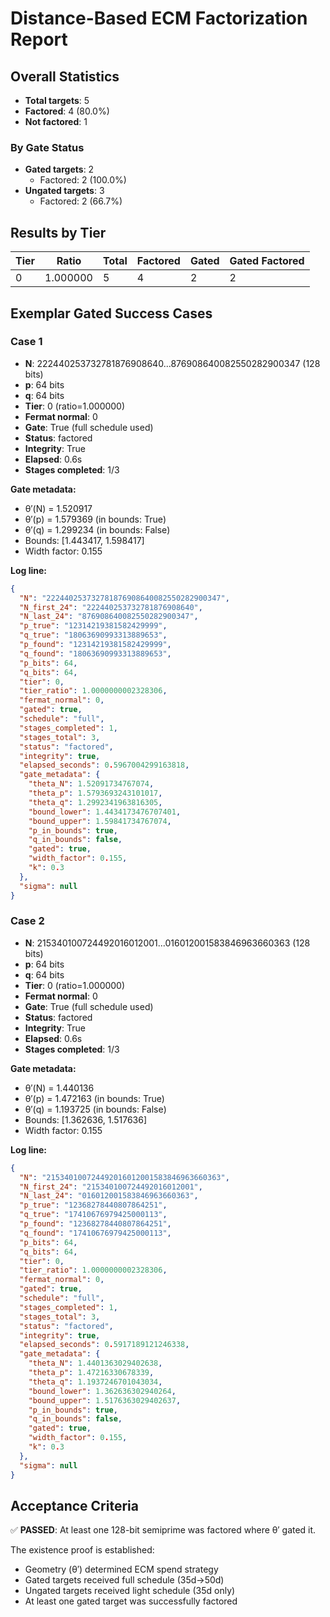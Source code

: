 # Distance-Based ECM Factorization Report

## Overall Statistics

- **Total targets**: 5
- **Factored**: 4 (80.0%)
- **Not factored**: 1

### By Gate Status

- **Gated targets**: 2
  - Factored: 2 (100.0%)
- **Ungated targets**: 3
  - Factored: 2 (66.7%)

## Results by Tier

| Tier | Ratio | Total | Factored | Gated | Gated Factored |
|------|-------|-------|----------|-------|----------------|
| 0 | 1.000000 | 5 | 4 | 2 | 2 |

## Exemplar Gated Success Cases

### Case 1

- **N**: 222440253732781876908640...876908640082550282900347 (128 bits)
- **p**: 64 bits
- **q**: 64 bits
- **Tier**: 0 (ratio=1.000000)
- **Fermat normal**: 0
- **Gate**: True (full schedule used)
- **Status**: factored
- **Integrity**: True
- **Elapsed**: 0.6s
- **Stages completed**: 1/3

**Gate metadata:**
- θ′(N) = 1.520917
- θ′(p) = 1.579369 (in bounds: True)
- θ′(q) = 1.299234 (in bounds: False)
- Bounds: [1.443417, 1.598417]
- Width factor: 0.155

**Log line:**
```json
{
  "N": "222440253732781876908640082550282900347",
  "N_first_24": "222440253732781876908640",
  "N_last_24": "876908640082550282900347",
  "p_true": "12314219381582429999",
  "q_true": "18063690993313889653",
  "p_found": "12314219381582429999",
  "q_found": "18063690993313889653",
  "p_bits": 64,
  "q_bits": 64,
  "tier": 0,
  "tier_ratio": 1.0000000002328306,
  "fermat_normal": 0,
  "gated": true,
  "schedule": "full",
  "stages_completed": 1,
  "stages_total": 3,
  "status": "factored",
  "integrity": true,
  "elapsed_seconds": 0.5967004299163818,
  "gate_metadata": {
    "theta_N": 1.52091734767074,
    "theta_p": 1.5793693243101017,
    "theta_q": 1.2992341963816305,
    "bound_lower": 1.4434173476707401,
    "bound_upper": 1.59841734767074,
    "p_in_bounds": true,
    "q_in_bounds": false,
    "gated": true,
    "width_factor": 0.155,
    "k": 0.3
  },
  "sigma": null
}
```

### Case 2

- **N**: 215340100724492016012001...016012001583846963660363 (128 bits)
- **p**: 64 bits
- **q**: 64 bits
- **Tier**: 0 (ratio=1.000000)
- **Fermat normal**: 0
- **Gate**: True (full schedule used)
- **Status**: factored
- **Integrity**: True
- **Elapsed**: 0.6s
- **Stages completed**: 1/3

**Gate metadata:**
- θ′(N) = 1.440136
- θ′(p) = 1.472163 (in bounds: True)
- θ′(q) = 1.193725 (in bounds: False)
- Bounds: [1.362636, 1.517636]
- Width factor: 0.155

**Log line:**
```json
{
  "N": "215340100724492016012001583846963660363",
  "N_first_24": "215340100724492016012001",
  "N_last_24": "016012001583846963660363",
  "p_true": "12368278440807864251",
  "q_true": "17410676979425000113",
  "p_found": "12368278440807864251",
  "q_found": "17410676979425000113",
  "p_bits": 64,
  "q_bits": 64,
  "tier": 0,
  "tier_ratio": 1.0000000002328306,
  "fermat_normal": 0,
  "gated": true,
  "schedule": "full",
  "stages_completed": 1,
  "stages_total": 3,
  "status": "factored",
  "integrity": true,
  "elapsed_seconds": 0.5917189121246338,
  "gate_metadata": {
    "theta_N": 1.4401363029402638,
    "theta_p": 1.47216330678339,
    "theta_q": 1.1937246701043034,
    "bound_lower": 1.362636302940264,
    "bound_upper": 1.5176363029402637,
    "p_in_bounds": true,
    "q_in_bounds": false,
    "gated": true,
    "width_factor": 0.155,
    "k": 0.3
  },
  "sigma": null
}
```

## Acceptance Criteria

✅ **PASSED**: At least one 128-bit semiprime was factored where θ′ gated it.

The existence proof is established:
- Geometry (θ′) determined ECM spend strategy
- Gated targets received full schedule (35d→50d)
- Ungated targets received light schedule (35d only)
- At least one gated target was successfully factored
